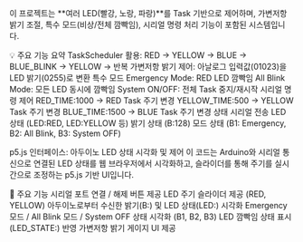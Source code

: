 이 프로젝트는 **여러 LED(빨강, 노랑, 파랑)**를 Task 기반으로 제어하며, 가변저항 밝기 조절, 특수 모드(비상/전체 깜빡임), 시리얼 명령 처리 기능이 포함된 시스템입니다.

💡 주요 기능 요약
TaskScheduler 활용: RED → YELLOW → BLUE → BLUE_BLINK → YELLOW → 반복
가변저항 밝기 제어: 아날로그 입력값(01023)을 LED 밝기(0255)로 변환
특수 모드
Emergency Mode: RED LED 깜빡임
All Blink Mode: 모든 LED 동시에 깜빡임
System ON/OFF: 전체 Task 중지/재시작
시리얼 명령 제어
RED_TIME:1000 → RED Task 주기 변경
YELLOW_TIME:500 → YELLOW Task 주기 변경
BLUE_TIME:1500 → BLUE Task 주기 변경
상태 시리얼 전송
LED 상태 (LED:RED, LED:YELLOW 등)
밝기 상태 (B:128)
모드 상태 (B1: Emergency, B2: All Blink, B3: System OFF)

 p5.js 인터페이스: 아두이노 LED 상태 시각화 및 제어
이 코드는 Arduino와 시리얼 통신으로 연결된 LED 상태를 웹 브라우저에서 시각화하고, 슬라이더를 통해 주기를 실시간으로 조정하는 p5.js 기반 UI입니다.

📌 주요 기능
시리얼 포트 연결 / 해제 버튼 제공
LED 주기 슬라이더 제공 (RED, YELLOW)
아두이노로부터 수신한 밝기(B:) 및 LED 상태(LED:) 시각화
Emergency 모드 / All Blink 모드 / System OFF 상태 시각화 (B1, B2, B3)
LED 깜빡임 상태 표시 (LED_STATE:) 반영
가변저항 밝기 게이지 UI 제공




